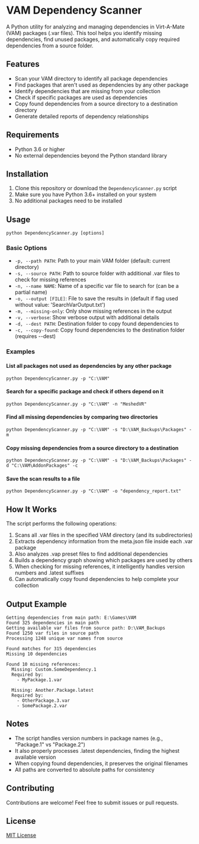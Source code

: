 # VAM Dependency Scanner

A Python utility for analyzing and managing dependencies in Virt-A-Mate (VAM) packages (.var files). This tool helps you identify missing dependencies, find unused packages, and automatically copy required dependencies from a source folder.

## Features

- Scan your VAM directory to identify all package dependencies
- Find packages that aren't used as dependencies by any other package
- Identify dependencies that are missing from your collection
- Check if specific packages are used as dependencies
- Copy found dependencies from a source directory to a destination directory
- Generate detailed reports of dependency relationships

## Requirements

- Python 3.6 or higher
- No external dependencies beyond the Python standard library

## Installation

1. Clone this repository or download the `DependencyScanner.py` script
2. Make sure you have Python 3.6+ installed on your system
3. No additional packages need to be installed

## Usage

```
python DependencyScanner.py [options]
```

### Basic Options

- `-p, --path PATH`: Path to your main VAM folder (default: current directory)
- `-s, --source PATH`: Path to source folder with additional .var files to check for missing references
- `-n, --name NAME`: Name of a specific var file to search for (can be a partial name)
- `-o, --output [FILE]`: File to save the results in (default if flag used without value: 'SearchVarOutput.txt')
- `-m, --missing-only`: Only show missing references in the output
- `-v, --verbose`: Show verbose output with additional details
- `-d, --dest PATH`: Destination folder to copy found dependencies to
- `-c, --copy-found`: Copy found dependencies to the destination folder (requires --dest)

### Examples

#### List all packages not used as dependencies by any other package

```
python DependencyScanner.py -p "C:\VAM"
```

#### Search for a specific package and check if others depend on it

```
python DependencyScanner.py -p "C:\VAM" -n "MeshedVR"
```

#### Find all missing dependencies by comparing two directories

```
python DependencyScanner.py -p "C:\VAM" -s "D:\VAM_Backups\Packages" -m
```

#### Copy missing dependencies from a source directory to a destination

```
python DependencyScanner.py -p "C:\VAM" -s "D:\VAM_Backups\Packages" -d "C:\VAM\AddonPackages" -c
```

#### Save the scan results to a file

```
python DependencyScanner.py -p "C:\VAM" -o "dependency_report.txt"
```

## How It Works

The script performs the following operations:

1. Scans all .var files in the specified VAM directory (and its subdirectories)
2. Extracts dependency information from the meta.json file inside each .var package
3. Also analyzes .vap preset files to find additional dependencies
4. Builds a dependency graph showing which packages are used by others
5. When checking for missing references, it intelligently handles version numbers and .latest suffixes
6. Can automatically copy found dependencies to help complete your collection

## Output Example

```
Getting dependencies from main path: E:\Games\VAM
Found 325 dependencies in main path
Getting available var files from source path: D:\VAM_Backups
Found 1250 var files in source path
Processing 1248 unique var names from source

Found matches for 315 dependencies
Missing 10 dependencies

Found 10 missing references:
  Missing: Custom.SomeDependency.1
  Required by:
    - MyPackage.1.var

  Missing: Another.Package.latest
  Required by:
    - OtherPackage.3.var
    - SomePackage.2.var
```

## Notes

- The script handles version numbers in package names (e.g., "Package.1" vs "Package.2")
- It also properly processes .latest dependencies, finding the highest available version
- When copying found dependencies, it preserves the original filenames
- All paths are converted to absolute paths for consistency

## Contributing

Contributions are welcome! Feel free to submit issues or pull requests.

## License

[MIT License](LICENSE)
